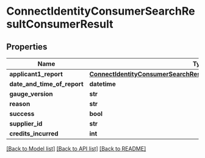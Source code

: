 # ConnectIdentityConsumerSearchResultConsumerResult

## Properties
Name | Type | Description | Notes
------------ | ------------- | ------------- | -------------
**applicant1_report** | [**ConnectIdentityConsumerSearchResultConsumerResultApplicant1Report**](ConnectIdentityConsumerSearchResultConsumerResultApplicant1Report.md) |  | [optional] 
**date_and_time_of_report** | **datetime** |  | [optional] 
**gauge_version** | **str** |  | [optional] 
**reason** | **str** |  | [optional] 
**success** | **bool** |  | [optional] 
**supplier_id** | **str** |  | [optional] 
**credits_incurred** | **int** |  | [optional] 

[[Back to Model list]](../README.md#documentation-for-models) [[Back to API list]](../README.md#documentation-for-api-endpoints) [[Back to README]](../README.md)

